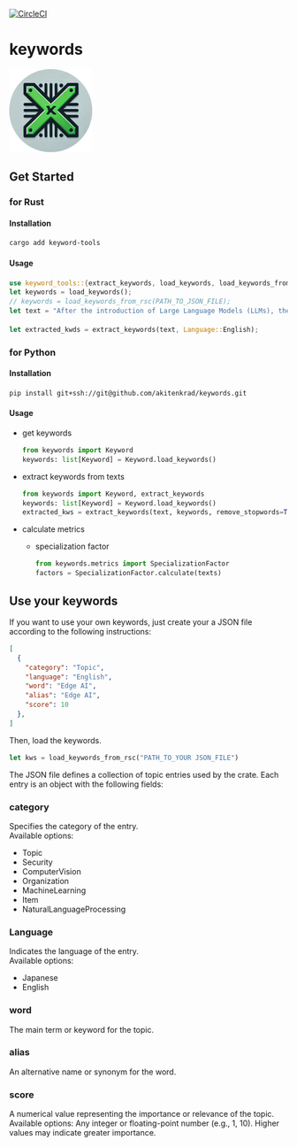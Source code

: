 [![CircleCI](https://dl.circleci.com/status-badge/img/circleci/X1fiE4koKU88Z9sKwWoPAH/D8z2Q2gapEqvFmMEfhA7cE/tree/main.svg?style=svg)](https://dl.circleci.com/status-badge/redirect/circleci/X1fiE4koKU88Z9sKwWoPAH/D8z2Q2gapEqvFmMEfhA7cE/tree/main)

# keywords

<img src="../LOGO.png" alt="LOGO" width=150, height=150 />

## Get Started

### for Rust

#### Installation

```bash
cargo add keyword-tools
```

#### Usage

```rust
use keyword_tools::{extract_keywords, load_keywords, load_keywords_from_rsc, Language};
let keywords = load_keywords();
// keywords = load_keywords_from_rsc(PATH_TO_JSON_FILE);
let text = "After the introduction of Large Language Models (LLMs), there have been substantial improvements in the performance of Natural Language Generation (NLG) tasks, including Text Summarization and Machine Translation.";

let extracted_kwds = extract_keywords(text, Language::English);
```

### for Python

#### Installation

```bash
pip install git+ssh://git@github.com/akitenkrad/keywords.git
```

#### Usage

- get keywords

    ```python
    from keywords import Keyword
    keywords: list[Keyword] = Keyword.load_keywords()
    ```

- extract keywords from texts

    ```python
    from keywords import Keyword, extract_keywords
    keywords: list[Keyword] = Keyword.load_keywords()
    extracted_kws = extract_keywords(text, keywords, remove_stopwords=True)
    ```

- calculate metrics
  - specialization factor

    ```python
    from keywords.metrics import SpecializationFactor
    factors = SpecializationFactor.calculate(texts)
    ```

## Use your keywords

If you want to use your own keywords, just create your a JSON file according to the following instructions:

```json
[
  {
    "category": "Topic",
    "language": "English",
    "word": "Edge AI",
    "alias": "Edge AI",
    "score": 10
  },
]
```

Then, load the keywords.

```rust
let kws = load_keywords_from_rsc("PATH_TO_YOUR JSON_FILE")
```

The JSON file defines a collection of topic entries used by the crate. Each entry is an object with the following fields:

### category

Specifies the category of the entry.  
Available options:

- Topic
- Security
- ComputerVision
- Organization
- MachineLearning
- Item
- NaturalLanguageProcessing

### Language

Indicates the language of the entry.  
Available options:

- Japanese
- English

### word

The main term or keyword for the topic.

### alias

An alternative name or synonym for the word.

### score

A numerical value representing the importance or relevance of the topic.
Available options:
Any integer or floating-point number (e.g., 1, 10). Higher values may indicate greater importance.
